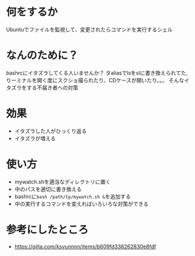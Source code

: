 # 何をするか
Ubuntuでファイルを監視して、変更されたらコマンドを実行するシェル

# なんのために？
bashrcにイタズラしてくる人いませんか？
タaliasでlsをslに書き換えられてた,りーミナルを開く度にスクショ撮られたり、CDケースが開いたり。。。
そんなイタズラをする不届き者への対策


# 効果
* イタズラした人がひっくり返る
* イタズラが増える

# 使い方
* mywatch.shを適当なディレクトリに置く
* 中のパスを適切に書き換える
* bashrcに```bash /path/tp/mywatch.sh &```を追加する
* 中の実行するコマンドを変えればいろいろな対策ができる

# 参考にしたところ
* https://qiita.com/ksyunnnn/items/b609fd338262830e8fdf
